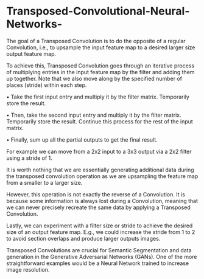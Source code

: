 # Transposed-Convolutional-Neural-Networks-
The goal of a Transposed Convolution is to do the opposite of a regular Convolution, i.e., to upsample the input feature map to a desired larger size output feature map.

To achieve this, Transposed Convolution goes through an iterative process of multiplying entries in the input feature map by the filter and adding them up together. Note that we also move along by the specified number of places (stride) within each step.

•	Take the first input entry and multiply it by the filter matrix. Temporarily store the result.

•	Then, take the second input entry and multiply it by the filter matrix. Temporarily store the result. Continue this process for the rest of the input matrix.

•	Finally, sum up all the partial outputs to get the final result.

For example we can move from a 2x2 input to a 3x3 output via a 2x2 filter using a stride of 1.

It is worth nothing that we are essentially generating additional data during the transposed convolution operation as we are upsampling the feature map from a smaller to a larger size.

However, this operation is not exactly the reverse of a Convolution. It is because some information is always lost during a Convolution, meaning that we can never precisely recreate the same data by applying a Transposed Convolution.

Lastly, we can experiment with a filter size or stride to achieve the desired size of an output feature map. E.g., we could increase the stride from 1 to 2 to avoid section overlaps and produce larger outputs images.

Transposed Convolutions are crucial for Semantic Segmentation and data generation in the Generative Adversarial Networks (GANs). One of the more straightforward examples would be a Neural Network trained to increase image resolution. 

